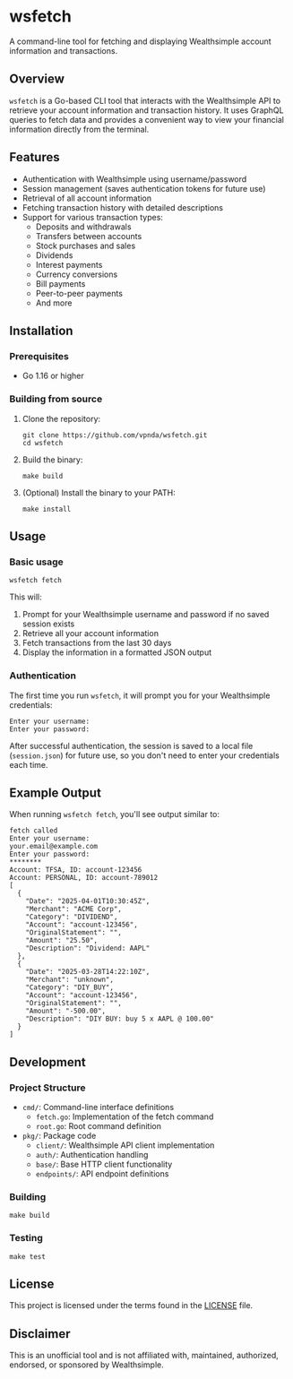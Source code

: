 # wsfetch

A command-line tool for fetching and displaying Wealthsimple account information and transactions.

## Overview

`wsfetch` is a Go-based CLI tool that interacts with the Wealthsimple API to retrieve your account information and transaction history. It uses GraphQL queries to fetch data and provides a convenient way to view your financial information directly from the terminal.

## Features

- Authentication with Wealthsimple using username/password
- Session management (saves authentication tokens for future use)
- Retrieval of all account information
- Fetching transaction history with detailed descriptions
- Support for various transaction types:
  - Deposits and withdrawals
  - Transfers between accounts
  - Stock purchases and sales
  - Dividends
  - Interest payments
  - Currency conversions
  - Bill payments
  - Peer-to-peer payments
  - And more

## Installation

### Prerequisites

- Go 1.16 or higher

### Building from source

1. Clone the repository:
   ```
   git clone https://github.com/vpnda/wsfetch.git
   cd wsfetch
   ```

2. Build the binary:
   ```
   make build
   ```

3. (Optional) Install the binary to your PATH:
   ```
   make install
   ```

## Usage

### Basic usage

```
wsfetch fetch
```

This will:
1. Prompt for your Wealthsimple username and password if no saved session exists
2. Retrieve all your account information
3. Fetch transactions from the last 30 days
4. Display the information in a formatted JSON output

### Authentication

The first time you run `wsfetch`, it will prompt you for your Wealthsimple credentials:

```
Enter your username:
Enter your password:
```

After successful authentication, the session is saved to a local file (`session.json`) for future use, so you don't need to enter your credentials each time.

## Example Output

When running `wsfetch fetch`, you'll see output similar to:

```
fetch called
Enter your username:
your.email@example.com
Enter your password:
********
Account: TFSA, ID: account-123456
Account: PERSONAL, ID: account-789012
[
  {
    "Date": "2025-04-01T10:30:45Z",
    "Merchant": "ACME Corp",
    "Category": "DIVIDEND",
    "Account": "account-123456",
    "OriginalStatement": "",
    "Amount": "25.50",
    "Description": "Dividend: AAPL"
  },
  {
    "Date": "2025-03-28T14:22:10Z",
    "Merchant": "unknown",
    "Category": "DIY_BUY",
    "Account": "account-123456",
    "OriginalStatement": "",
    "Amount": "-500.00",
    "Description": "DIY BUY: buy 5 x AAPL @ 100.00"
  }
]
```

## Development

### Project Structure

- `cmd/`: Command-line interface definitions
  - `fetch.go`: Implementation of the fetch command
  - `root.go`: Root command definition
- `pkg/`: Package code
  - `client/`: Wealthsimple API client implementation
  - `auth/`: Authentication handling
  - `base/`: Base HTTP client functionality
  - `endpoints/`: API endpoint definitions

### Building

```
make build
```

### Testing

```
make test
```

## License

This project is licensed under the terms found in the [LICENSE](LICENSE) file.

## Disclaimer

This is an unofficial tool and is not affiliated with, maintained, authorized, endorsed, or sponsored by Wealthsimple.